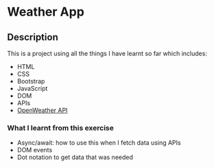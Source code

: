 # Weather App

## Description
This is a project using all the things I have learnt so far which includes:
- HTML
- CSS
- Bootstrap
- JavaScript
- DOM
- APIs
- [OpenWeather API](https://openweathermap.org/current)

### What I learnt from this exercise
- Async/await: how to use this when I fetch data using APIs
- DOM events
- Dot notation to get data that was needed
